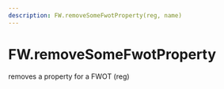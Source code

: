 ```yaml
---
description: FW.removeSomeFwotProperty(reg, name)
---
```


# FW.removeSomeFwotProperty

removes a property for a FWOT (reg)

### `` ``
